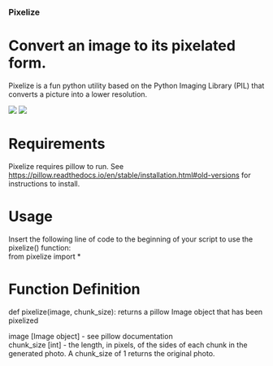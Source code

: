 ### Pixelize
# Convert an image to its pixelated form.

Pixelize is a fun python utility based on the Python Imaging Library (PIL) that converts a picture into a lower resolution.

<img src="https://i.imgur.com/iaQMaF9.jpg">

<img src="https://i.imgur.com/6ZxVP2g.jpg">


# Requirements
Pixelize requires pillow to run. See https://pillow.readthedocs.io/en/stable/installation.html#old-versions for instructions to install.

# Usage
Insert the following line of code to the beginning of your script to use the pixelize() function:  
from pixelize import *

# Function Definition
def pixelize(image, chunk_size): returns a pillow Image object that has been pixelized

image [Image object] - see pillow documentation  
chunk_size [int] - the length, in pixels, of the sides of each chunk in the generated photo. A chunk_size of 1 returns the original photo.
